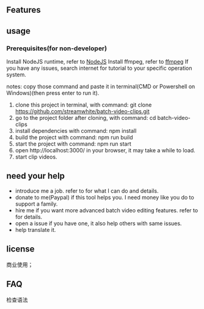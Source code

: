 ## Features

## usage

### Prerequisites(for non-developer)

Install NodeJS runtime, refer to [NodeJS](https://nodejs.org/en/download/prebuilt-installer)
Install ffmpeg, refer to [ffmpeg](https://www.ffmpeg.org/download.html)
If you have any issues, search internet for tutorial to your specific operation system.

notes: copy those command and paste it in terminal(CMD or Powershell on Windows)(then press enter to run it).

1. clone this project in terminal, with command:
   git clone https://github.com/streamwhite/batch-video-clips.git
2. go to the project folder after cloning, with command:
   cd batch-video-clips
3. install dependencies with command:
   npm install
4. build the project with command:
   npm run build
5. start the project with command:
   npm run start
6. open http://localhost:3000/ in your browser, it may take a while to load.
7. start clip videos.

## need your help

- introduce me a job. refer to []() for what I can do and details.
- donate to me(Paypal) if this tool helps you. I need money like you do to support a family.
- hire me if you want more advanced batch video editing features. refer to []() for details.
- open a issue if you have one, it also help others with same issues.
- help translate it.

## license

商业使用；

## FAQ

检查语法
